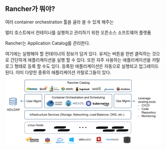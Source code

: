 ## Rancher가 뭐야?

여러 container orchestration 툴을 골라 쓸 수 있게 해주는

멀티 호스트에서 컨테이너를 실행하고 관리하기 위한 오픈소스 소프트웨어 플랫폼

Rancher는 Application Catalog를 관리한다.

여기에는 실행해야 할 컨테이너의 정보가 담겨 있다. 유저는 버튼을 한번 클릭하는 것으로 간단하게 애플리케이션을 실행 할 수 있다. 또한 자주 사용하는 애플리케이션을 카탈로그 형태로 등록 할 수도 있다. 등록된 애플리케이션은 자동으로 실행되고 업그레이드 된다. 이미 다양한 종류의 애플리케이션 카탈로그들이 있다.

![](../assets/BA8B4EF2-542A-4444-8693-A7AEA6A15E98.png)





